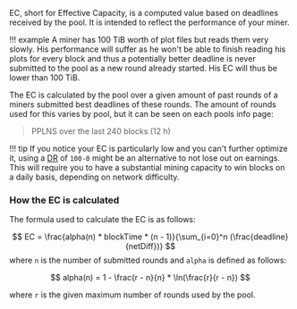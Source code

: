 EC, short for Effective Capacity, is a computed value based on deadlines received by the pool. It is intended to reflect the performance of your miner.

!!! example
    A miner has 100 TiB worth of plot files but reads them very slowly.
    His performance will suffer as he won't be able to finish reading his plots for every block and thus a potentially
    better deadline is never submitted to the pool as a new round already started. His EC will thus be lower than 100 TiB.

The EC is calculated by the pool over a given amount of past rounds of a miners submitted best deadlines of these rounds.
The amount of rounds used for this varies by pool, but it can be seen on each pools info page:
> PPLNS over the last 240 blocks (12 h)

!!! tip
    If you notice your EC is particularly low and you can't further optimize it, using a [DR](distribution-ratio.md)
    of `100-0` might be an alternative to not lose out on earnings. This will require you to have a substantial mining
    capacity to win blocks on a daily basis, depending on network difficulty.

### How the EC is calculated

The formula used to calculate the EC is as follows:

$$
EC = \frac{alpha(n) * blockTime * (n - 1)}{\sum_{i=0}^n (\frac{deadline}{netDiff})}
$$
where `n` is the number of submitted rounds and `alpha` is defined as follows:

$$
alpha(n) = 1 - \frac{r - n}{n} * \ln(\frac{r}{r - n})
$$

where `r` is the given maximum number of rounds used by the pool.
